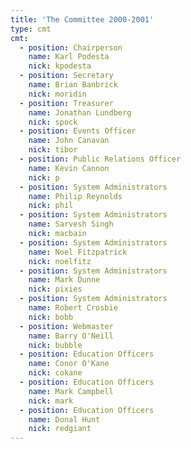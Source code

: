 ```yaml
---
title: 'The Committee 2000-2001'
type: cmt
cmt:
  - position: Chairperson
    name: Karl Podesta
    nick: kpodesta
  - position: Secretary
    name: Brian Banbrick
    nick: moridin
  - position: Treasurer
    name: Jonathan Lundberg
    nick: spock
  - position: Events Officer
    name: John Canavan
    nick: tibor
  - position: Public Relations Officer
    name: Kevin Cannon
    nick: p
  - position: System Administrators
    name: Philip Reynolds
    nick: phil
  - position: System Administrators
    name: Sarvesh Singh
    nick: macbain
  - position: System Administrators
    name: Noel Fitzpatrick
    nick: noelfitz
  - position: System Administrators
    name: Mark Dunne
    nick: pixies
  - position: System Administrators
    name: Robert Crosbie
    nick: bobb
  - position: Webmaster
    name: Barry O'Neill
    nick: bubble
  - position: Education Officers
    name: Conor O'Kane
    nick: cokane
  - position: Education Officers
    name: Mark Campbell
    nick: mark
  - position: Education Officers
    name: Donal Hunt
    nick: redgiant
---
```

